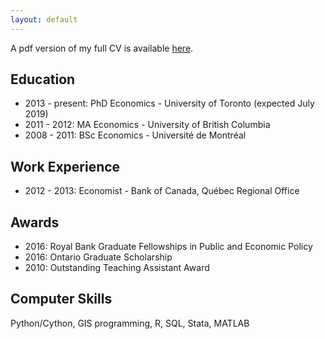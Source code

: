 ```yaml
---
layout: default
---
```


A pdf version of my full CV is available <a href="{{ site.baseurl }}/CV_schmidt.pdf">here</a>.

## Education

- 2013 - present: PhD Economics - University of Toronto (expected July 2019)
- 2011 - 2012: MA Economics - University of British Columbia
- 2008 - 2011: BSc Economics - Université de Montréal

## Work Experience

- 2012 - 2013: Economist - Bank of Canada, Québec Regional Office

## Awards

- 2016: Royal Bank Graduate Fellowships in Public and Economic Policy
- 2016: Ontario Graduate Scholarship
- 2010: Outstanding Teaching Assistant Award

## Computer Skills

Python/Cython, GIS programming, R, SQL, Stata, MATLAB
